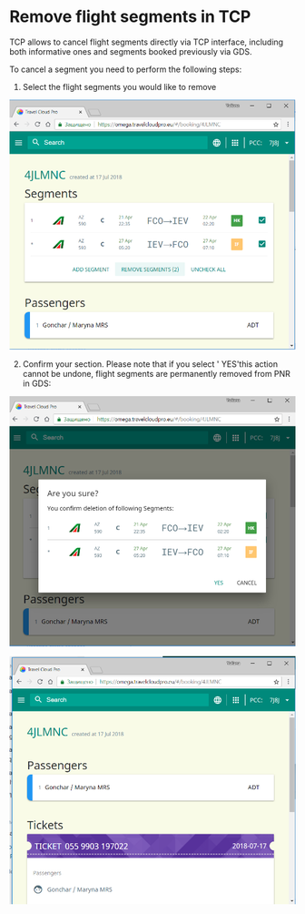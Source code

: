 # Remove flight segments in TCP

TCP allows to cancel flight segments directly via TCP interface, including both informative ones and segments booked previously via GDS.

To cancel a segment you need to perform the following steps:

1. Select the flight segments you would like to remove 

![](../.gitbook/assets/image%20%287%29.png)



2. Confirm your section. Please note that if you select ' YES'this action cannot be undone, flight segments are permanently removed from PNR in GDS: 

![](../.gitbook/assets/image%20%2810%29.png)

![](../.gitbook/assets/image.png)

